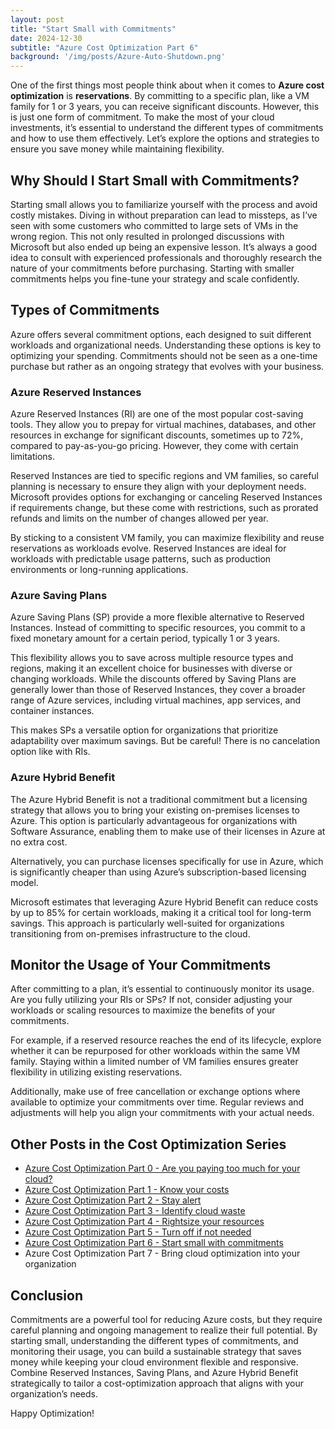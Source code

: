 ```yaml
---
layout: post
title: "Start Small with Commitments"
date: 2024-12-30
subtitle: "Azure Cost Optimization Part 6"
background: '/img/posts/Azure-Auto-Shutdown.png'
---
```


One of the first things most people think about when it comes to **Azure cost optimization** is **reservations**. By committing to a specific plan, like a VM family for 1 or 3 years, you can receive significant discounts. However, this is just one form of commitment. To make the most of your cloud investments, it’s essential to understand the different types of commitments and how to use them effectively. Let’s explore the options and strategies to ensure you save money while maintaining flexibility.

## Why Should I Start Small with Commitments?

Starting small allows you to familiarize yourself with the process and avoid costly mistakes. Diving in without preparation can lead to missteps, as I’ve seen with some customers who committed to large sets of VMs in the wrong region. This not only resulted in prolonged discussions with Microsoft but also ended up being an expensive lesson. It’s always a good idea to consult with experienced professionals and thoroughly research the nature of your commitments before purchasing. Starting with smaller commitments helps you fine-tune your strategy and scale confidently.

## Types of Commitments

Azure offers several commitment options, each designed to suit different workloads and organizational needs. Understanding these options is key to optimizing your spending. Commitments should not be seen as a one-time purchase but rather as an ongoing strategy that evolves with your business.

### Azure Reserved Instances

Azure Reserved Instances (RI) are one of the most popular cost-saving tools. They allow you to prepay for virtual machines, databases, and other resources in exchange for significant discounts, sometimes up to 72%, compared to pay-as-you-go pricing. However, they come with certain limitations.

Reserved Instances are tied to specific regions and VM families, so careful planning is necessary to ensure they align with your deployment needs. Microsoft provides options for exchanging or canceling Reserved Instances if requirements change, but these come with restrictions, such as prorated refunds and limits on the number of changes allowed per year.

By sticking to a consistent VM family, you can maximize flexibility and reuse reservations as workloads evolve. Reserved Instances are ideal for workloads with predictable usage patterns, such as production environments or long-running applications.

### Azure Saving Plans

Azure Saving Plans (SP) provide a more flexible alternative to Reserved Instances. Instead of committing to specific resources, you commit to a fixed monetary amount for a certain period, typically 1 or 3 years.

This flexibility allows you to save across multiple resource types and regions, making it an excellent choice for businesses with diverse or changing workloads. While the discounts offered by Saving Plans are generally lower than those of Reserved Instances, they cover a broader range of Azure services, including virtual machines, app services, and container instances.

This makes SPs a versatile option for organizations that prioritize adaptability over maximum savings. But be careful! There is no cancelation option like with RIs.

### Azure Hybrid Benefit

The Azure Hybrid Benefit is not a traditional commitment but a licensing strategy that allows you to bring your existing on-premises licenses to Azure. This option is particularly advantageous for organizations with Software Assurance, enabling them to make use of their licenses in Azure at no extra cost.

Alternatively, you can purchase licenses specifically for use in Azure, which is significantly cheaper than using Azure’s subscription-based licensing model.

Microsoft estimates that leveraging Azure Hybrid Benefit can reduce costs by up to 85% for certain workloads, making it a critical tool for long-term savings. This approach is particularly well-suited for organizations transitioning from on-premises infrastructure to the cloud.

## Monitor the Usage of Your Commitments

After committing to a plan, it’s essential to continuously monitor its usage. Are you fully utilizing your RIs or SPs? If not, consider adjusting your workloads or scaling resources to maximize the benefits of your commitments.

For example, if a reserved resource reaches the end of its lifecycle, explore whether it can be repurposed for other workloads within the same VM family. Staying within a limited number of VM families ensures greater flexibility in utilizing existing reservations.

Additionally, make use of free cancellation or exchange options where available to optimize your commitments over time. Regular reviews and adjustments will help you align your commitments with your actual needs.

## Other Posts in the Cost Optimization Series

- [Azure Cost Optimization Part 0 - Are you paying too much for your cloud?](2024-09-25-are-you-paying-too-much-for-your-cloud.md)
- [Azure Cost Optimization Part 1 - Know your costs](2024-10-01-azure-cost-optimization-part-1-know-your-costs.md)
- [Azure Cost Optimization Part 2 - Stay alert](2024-10-14-azure-cost-optimization-part-2-stay-alert.md)
- [Azure Cost Optimization Part 3 - Identify cloud waste](2024-10-16-azure-cost-optimization-part-3-identify-cloud-waste.md)
- [Azure Cost Optimization Part 4 - Rightsize your resources](2024-10-24-azure-cost-optimization-part-4-rightsize-your-resources.md)
- [Azure Cost Optimization Part 5 - Turn off if not needed](2024-11-15-azure-cost-optimization-part-5-turn-off-if-not-needed.md)
- [Azure Cost Optimization Part 6 - Start small with commitments](2024-12-30-azure-cost-optimization-part-6-start-small-with-commitments.md)
- Azure Cost Optimization Part 7 - Bring cloud optimization into your organization

## Conclusion

Commitments are a powerful tool for reducing Azure costs, but they require careful planning and ongoing management to realize their full potential. By starting small, understanding the different types of commitments, and monitoring their usage, you can build a sustainable strategy that saves money while keeping your cloud environment flexible and responsive. Combine Reserved Instances, Saving Plans, and Azure Hybrid Benefit strategically to tailor a cost-optimization approach that aligns with your organization’s needs.

Happy Optimization!

